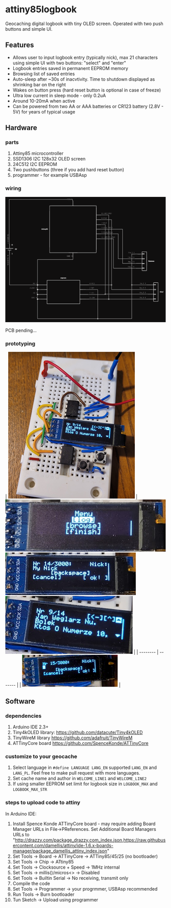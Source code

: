# attiny85logbook
Geocaching digital logbook with tiny OLED screen.
Operated with two push buttons and simple UI.

## Features

* Allows user to input logbook entry (typically nick), max 21 characters using simple UI with two buttons: "select" and "enter"
* Logbook entries saved in permanent EEPROM memory
* Browsing list of saved entries
* Auto-sleep after ~30s of inacvtivity. Time to shutdown displayed as shrinking bar on the right
* Wakes on button press (hard reset button is optional in case of freeze)
* Ultra low current in sleep mode - only 0.2uA
* Around 10-20mA when active
* Can be powered from two AA or AAA batteries or CR123 battery (2.8V - 5V) for years of typical usage

## Hardware

### parts

1. Attiny85 microcontroller
2. SSD1306 I2C 128x32 OLED screen
3. 24C512 I2C EEPROM
4. Two pushbuttons (three if you add hard reset button)
5. programmer - for example USBAsp

### wiring

![Wiring diagram](https://github.com/panjanek/attiny85logbook/blob/1ffeb83ed07bc96e832b7d160870b4c904d53575/img/schematic.png "wiring diagram")

PCB pending...

### prototyping


| 
![Prototype](https://github.com/panjanek/attiny85logbook/blob/43c535eb7904cd81590bfdfc12cc7b34f31d3815/img/logbook1-proto-s.png "prototype") | ![Prototype](https://github.com/panjanek/attiny85logbook/blob/43c535eb7904cd81590bfdfc12cc7b34f31d3815/img/logbook1-menu.png "prototype") ![Prototype](https://github.com/panjanek/attiny85logbook/blob/43c535eb7904cd81590bfdfc12cc7b34f31d3815/img/logbook1-input.png "prototype") ![Prototype](https://github.com/panjanek/attiny85logbook/blob/43c535eb7904cd81590bfdfc12cc7b34f31d3815/img/logbook1-browsing.png "prototype") |
| --------  | ------- |
| <td colspan=2>  ![UI](https://github.com/panjanek/attiny85logbook/blob/43c535eb7904cd81590bfdfc12cc7b34f31d3815/img/animation.gif "ui")   |


## Software

### dependencies
1. Arduino IDE 2.3+
2. Tiny4kOLED library: https://github.com/datacute/Tiny4kOLED
3. TinyWireM library https://github.com/adafruit/TinyWireM
4. ATTinyCore board https://github.com/SpenceKonde/ATTinyCore

### customize to your geocache
1. Select language in `#define LANGUAGE LANG_EN` supported `LANG_EN` and `LANG_PL`. Feel free to make pull request with more languages.
2. Set cache name and author in `WELCOME_LINE1` and `WELCOME_LINE2`
3. If using smaller EEPROM set limit for logbook size in `LOGBOOK_MAX` and `LOGBOOK_MAX_STR` 

### steps to upload code to attiny
In Arduino IDE:
1. Install Spence Konde ATTinyCore board - may require adding  Board Manager URLs in File->PReferences. Set Additional Board Managers URLs to "http://drazzy.com/package_drazzy.com_index.json,https://raw.githubusercontent.com/damellis/attiny/ide-1.6.x-boards-manager/package_damellis_attiny_index.json"
2. Set Tools -> Board -> ATTinyCore -> ATTiny85/45/25 (no bootloader)
3. Set Tools -> Chip -> ATtiny85
4. Set Tools -> Clocksource + Speed -> 1MHz internal
5. Set Tools -> millis()/micros<> -> Disabled
6. Set Tools -> Builtin Serial -> No receiving, transmit only
7. Compile the code
8. Set Tools -> Programmer -> your progrmmer, USBAsp recommended
9. Run Tools -> Burn bootloader
10. Tun Sketch -> Upload using programmer

   
